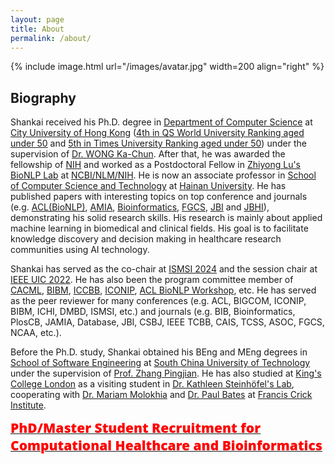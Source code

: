 ```yaml
---
layout: page
title: About
permalink: /about/
---
```


{% include image.html url="/images/avatar.jpg" width=200 align="right" %}

## Biography
Shankai received his Ph.D. degree in [Department of Computer Science](https://www.cs.cityu.edu.hk/) at [City University of Hong Kong](http://www.cityu.edu.hk/) ([4th in QS World University Ranking aged under 50](http://www.topuniversities.com/top-50-under-50) and [5th in Times University Ranking aged under 50](https://www.timeshighereducation.com/student/best-universities/best-young-universities-world)) under the supervision of [Dr. WONG Ka-Chun](http://www6.cityu.edu.hk/stfprofile/kc.w.htm). After that, he was awarded the fellowship of [NIH](https://www.nih.gov/) and worked as a Postdoctoral Fellow in [Zhiyong Lu's BioNLP Lab](https://www.ncbi.nlm.nih.gov/research/bionlp) at [NCBI/NLM/NIH](https://www.ncbi.nlm.nih.gov/). He is now an associate professor in [School of Computer Science and Technology](https://hd.hainanu.edu.cn/cs/) at [Hainan University](http://en.hainanu.edu.cn). He has published papers with interesting topics on top conference and journals (e.g. [ACL(BioNLP)](https://aclweb.org/aclwiki/BioNLP_Workshop), [AMIA](https://amia.org/education-events/amia-2022-annual-symposium), [Bioinformatics](https://academic.oup.com/bioinformatics), [FGCS](https://www.sciencedirect.com/journal/future-generation-computer-systems), [JBI](https://www.journals.elsevier.com/journal-of-biomedical-informatics) and [JBHI](http://jbhi.embs.org/)), demonstrating his solid research skills. His research is mainly about applied machine learning in biomedical and clinical fields. His goal is to facilitate knowledge discovery and decision making in healthcare research communities using AI technology.

Shankai has served as the co-chair at [ISMSI 2024](http://www.ismsi.org/com.html) and the session chair at [IEEE UIC 2022](http://www.ieee-smart-world.org/2022/uic/tpc.php). He has also been the program committee member of [CACML](http://cacml.net), [BIBM](https://bidma.cpsc.ucalgary.ca/IEEE-BIBM-2023), [ICCBB](http://www.iccbb.org), [ICONIP](https://iconip2022.apnns.org), [ACL BioNLP Workshop](https://aclweb.org/aclwiki/BioNLP_Workshop), etc. He has served as the peer reviewer for many conferences (e.g. ACL, BIGCOM, ICONIP, BIBM, ICHI, DMBD, ISMSI, etc.) and journals (e.g. BIB, Bioinformatics, PlosCB, JAMIA, Database, JBI, CSBJ, IEEE TCBB, CAIS, TCSS, ASOC, FGCS, NCAA, etc.).

Before the Ph.D. study, Shankai obtained his BEng and MEng degrees in [School of Software Engineering](http://www2.scut.edu.cn/software_en/) at [South China University of Technology](https://www.scut.edu.cn/en/) under the supervision of [Prof. Zhang Pingjian](https://www2.scut.edu.cn/software_en/2018/1214/c20555a299972/page.htm). He has also studied at [King's College London](https://www.kcl.ac.uk) as a visiting student in [Dr. Kathleen Steinhöfel's Lab](https://www.kcl.ac.uk/people/kathleen-steinhofel), cooperating with [Dr. Mariam Molokhia](https://kclpure.kcl.ac.uk/portal/mariam.molokhia.html) and [Dr. Paul Bates](https://www.crick.ac.uk/research/labs/paul-bates) at [Francis Crick Institute](https://www.crick.ac.uk/).

<a href="https://skyan.me/openings/">
  <span style="color:red;font-family:'Open Sans', Helvetica, Arial, sans-serif;font-weight:800;font-size:21px">
    PhD/Master Student Recruitment for Computational Healthcare and Bioinformatics
  </span>
</a>
